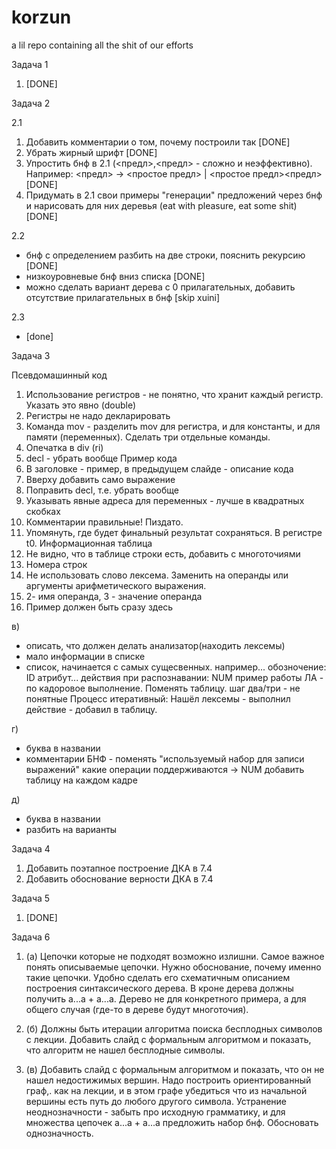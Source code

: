 # korzun
a lil repo containing all the shit of our efforts

Задача 1 
1) [DONE]

Задача 2

2.1
1) Добавить комментарии о том, почему построили так [DONE]
2) Убрать жирный шрифт [DONE]
3) Упростить бнф в 2.1 (<предл>,<предл> - сложно и неэффективно). Например:
<предл> -> <простое предл> | <простое предл><предл> [DONE]
4) Придумать в 2.1 свои примеры "генерации" предложений через бнф и нарисовать для них деревья (eat with pleasure, eat some shit) [DONE]

2.2
- бнф с определением разбить на две строки, пояснить рекурсию [DONE]
- низкоуровневые бнф вниз списка [DONE]
- можно сделать вариант дерева с 0 прилагательных, добавить отсутствие прилагательных в бнф [skip xuini]

2.3
- [done]

Задача 3

Псевдомашинный код
1) Использование регистров - не понятно, что хранит каждый регистр. Указать это явно (double)
2) Регистры не надо декларировать
3) Команда mov - разделить mov для регистра, и для константы, и для памяти (переменных). Сделать три отдельные команды.
4) Опечатка в div (ri)
5) decl - убрать вообще
Пример кода
1) В заголовке - пример, в предыдущем слайде - описание кода
2) Вверху добавить само выражение
3) Поправить decl, т.е. убрать вообще
4) Указывать явные адреса для переменных - лучше в квадратных скобках
5) Комментарии правильные! Пиздато.
6) Упомянуть, где будет финальный результат сохраняться. В регистре t0.
Информационная таблица
1) Не видно, что в таблице строки есть, добавить с многоточиями
2) Номера строк
3) Не использовать слово лексема. Заменить на операнды или аргументы арифметического выражения.
4) 2- имя операнда, 3 - значение операнда
5) Пример должен быть сразу здесь 

в)
- описать, что должен делать анализатор(находить лексемы)
- мало информации в списке
- список, начинается с самых сущесвенных.
например...
обозночение: ID
атрибут...
действия при распознавании:
NUM
пример работы ЛА - по кадоровое выполнение.
Поменять таблицу.
шаг два/три - не понятные
Процесс итеративный:
Нашёл лексемы - выполнил действие - добавил в таблицу.

г)
- буква в названии
- комментарии БНФ - поменять
"используемый набор для записи выражений"
какие операции поддерживаются
<num> -> NUM
добавить таблицу на каждом кадре
  
д)
- буква в названии
- разбить на варианты

Задача 4
1) Добавить поэтапное построение ДКА в 7.4
2) Добавить обоснование верности ДКА в 7.4

Задача 5
1) [DONE]

Задача 6
1) (а) Цепочки которые не подходят возможно излишни. Самое важное понять описываемые цепочки.
Нужно обоснование, почему именно такие цепочки. Удобно сделать его схематичным описанием построения синтаксического дерева. В кроне дерева должны получить а...а + а...а. Дерево не для конкретного примера, а для общего случая (где-то в дереве будут многоточия).

2) (б) Должны быть итерации алгоритма поиска бесплодных символов с лекции. Добавить слайд с формальным алгоритмом и показать, что алгоритм не нашел бесплодные символы.

3) (в) Добавить слайд с формальным алгоритмом и показать, что он не нашел недостижимых вершин. Надо построить ориентированный граф,. как на лекции, и в этом графе убедиться что из начальной вершины есть путь до любого другого символа.
Устранение неоднозначности - забыть про исходную грамматику, и для множества цепочек а...а + а...а предложить набор бнф. Обосновать однозначность.
